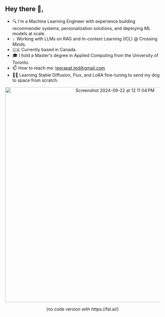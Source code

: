 ## Hey there 👋, 

- 🔍 I'm a Machine Learning Engineer with experience building recommender systems, personalization solutions, and deploying ML models at scale.  
- 💡 Working with LLMs on RAG and In-context Learning (ICL) @ Crossing Minds.  
- 🇨🇦 Currently based in Canada.  
- 🎓 I hold a Master's degree in Applied Computing from the University of Toronto.  
- 📫 How to reach me: teerapat.ted@gmail.com
- 👨‍💻 Learning Stable Diffusion, Flux, and LoRA fine-tuning to send my dog to space from scratch.

<div align="center">
<img width="700" alt="Screenshot 2024-09-22 at 12 11 04 PM" src="https://github.com/user-attachments/assets/4cd4c56d-725e-4510-bd2b-1b84917f6641">
</div>  
<p align="center">
(no code version with https://fal.ai/)
</p>

<!--
**tedchsk/tedchsk** is a ✨ _special_ ✨ repository because its `README.md` (this file) appears on your GitHub profile.

Here are some ideas to get you started:

- 🔭 I’m currently working on ...
- 🌱 I’m currently learning ...
- 👯 I’m looking to collaborate on ...
- 🤔 I’m looking for help with ...
- 💬 Ask me about ...
- 📫 How to reach me: ...
- 😄 Pronouns: ...
- ⚡ Fun fact: ...
-->
